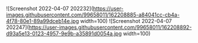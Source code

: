 ![Screenshot 2022-04-07 202232](https://user-images.githubusercontent.com/99658011/162208885-a84041cc-cb4a-4f78-80e1-89a99dceb14e.jpg width=100)
![Screenshot 2022-04-07 202247](https://user-images.githubusercontent.com/99658011/162208892-d93a5e13-0123-4957-9e9b-a35891d0054a.jpg width=100)
